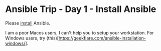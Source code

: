 # Ansible Trip - Day 1 - Install Ansible

Please [install](https://docs.ansible.com/ansible/latest/installation_guide/intro_installation.html) Ansible.

I am a poor Macos users, I can't help you to setup your workstation. For Windows users, try (this)[https://geekflare.com/ansible-installation-windows/].

